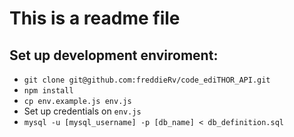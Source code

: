 # This is a readme file

## Set up development enviroment:
- `git clone git@github.com:freddieRv/code_ediTHOR_API.git`
- `npm install`
- `cp env.example.js env.js`
- Set up credentials on `env.js`
- `mysql -u [mysql_username] -p [db_name] < db_definition.sql`
